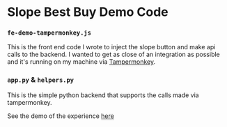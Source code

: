 # Slope Best Buy Demo Code

### `fe-demo-tampermonkey.js`
This is the front end code I wrote to inject the slope button and make api calls to the backend. I wanted to get as close of an integration as possible and it's running on my machine via [Tampermonkey](https://chromewebstore.google.com/detail/tampermonkey/dhdgffkkebhmkfjojejmpbldmpobfkfo).

### `app.py` & `helpers.py`
This is the simple python backend that supports the calls made via tampermonkey.

See the demo of the experience [here](https://app.arcade.software/share/acsN14LgXvc2oxtwTpNA)